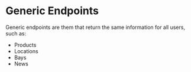 # Generic Endpoints

Generic endpoints are them that return the same information for all users, such as:

* Products
* Locations
* Bays
* News

